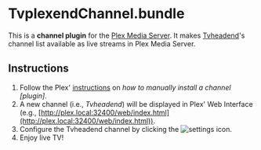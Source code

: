 TvplexendChannel.bundle 
=======================

This is a **channel plugin** for the [Plex Media Server](https://plex.tv).
It makes [Tvheadend](https://tvheadend.org)'s channel list available as live streams in Plex Media Server.

Instructions
------------

1. Follow the Plex' [instructions](https://support.plex.tv/hc/en-us/articles/201187656-How-do-I-manually-install-a-channel-) on *how to manually install a channel [plugin]*.
2. A new channel (i.e., *Tvheadend*) will be displayed in Plex' Web Interface (e.g., [http://plex.local:32400/web/index.html](http://plex.local:32400/web/index.html)).
3. Configure the Tvheadend channel by clicking the ![settings](http://cdn-img.easyicon.net/png/10734/1073494.png) icon.
4. Enjoy live TV!
